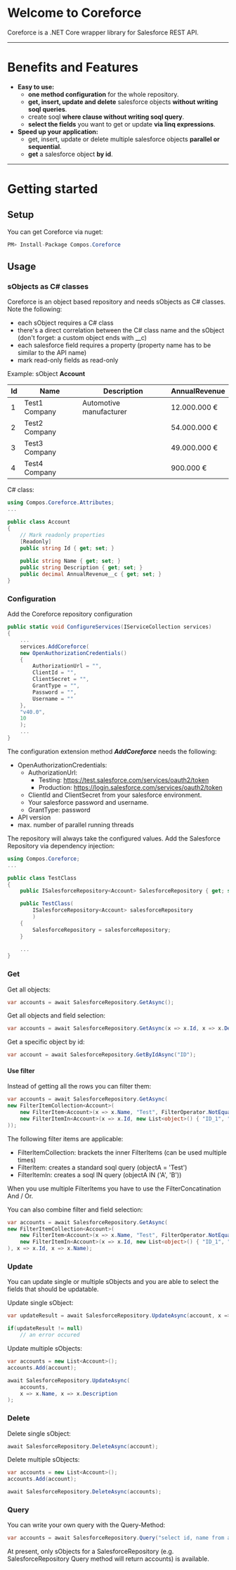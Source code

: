 # Welcome to Coreforce

Coreforce is a .NET Core wrapper library for Salesforce REST API.

---

# Benefits and Features

- **Easy to use:**
  - **one method configuration** for the whole repository.
  - **get, insert, update and delete** salesforce objects **without writing soql queries**.
  - create soql **where clause without writing soql query**.
  - **select the fields** you want to get or update **via linq expressions**.
- **Speed up your application:**
  - get, insert, update or delete multiple salesforce objects **parallel or sequential**.
  - **get** a salesforce object **by id**.

---

# Getting started

## Setup

You can get Coreforce via <a herf="https://www.nuget.org/packages/Compos.Coreforce">nuget</a>:

```cs
PM> Install-Package Compos.Coreforce
```

## Usage

### sObjects as C# classes

Coreforce is an object based repository and needs sObjects as C# classes.
Note the following:
- each sObject requires a C# class
- there's a direct correlation between the C# class name and the sObject (don't forget: a custom object ends with __c)
- each salesforce field requires a property (property name has to be similar to the API name)
- mark read-only fields as read-only

Example: sObject **Account**

| Id | Name          | Description             | AnnualRevenue |
|----|---------------|-------------------------|---------------|
| 1  | Test1 Company | Automotive manufacturer | 12.000.000 €  |
| 2  | Test2 Company |                         | 54.000.000 €  |
| 3  | Test3 Company |                         | 49.000.000 €  |
| 4  | Test4 Company |                         |    900.000 €  |

C# class:

```cs
using Compos.Coreforce.Attributes;
...

public class Account
{
	// Mark readonly properties
	[Readonly]
	public string Id { get; set; }
	
	public string Name { get; set; }
	public string Description { get; set; }
	public decimal AnnualRevenue__c { get; set; }
}
```

### Configuration

Add the Coreforce repository configuration

```cs
public static void ConfigureServices(IServiceCollection services)
{
	...
	services.AddCoreforce(
	new OpenAuthorizationCredentials()
	{
		AuthorizationUrl = "",
		ClientId = "",
		ClientSecret = "",
		GrantType = "",
		Password = "",
		Username = ""
	}, 
	"v40.0", 
	10
	);
	...
}
```

The configuration extension method ***AddCoreforce*** needs the following:
- OpenAuthorizationCredentials:
  - AuthorizationUrl:
    - Testing: https://test.salesforce.com/services/oauth2/token
    - Production: https://login.salesforce.com/services/oauth2/token
  - ClientId and ClientSecret from your salesforce environment.
  - Your salesforce password and username.
  - GrantType: password
- API version
- max. number of parallel running threads

The repository will always take the configured values.
Add the Salesforce Repository via dependency injection:

```cs
using Compos.Coreforce;
...

public class TestClass 
{
	public ISalesforceRepository<Account> SalesforceRepository { get; set; }

	public TestClass(
		ISalesforceRepository<Account> salesforceRepository
		)
	{
		SalesforceRepository = salesforceRepository;
	}
	
	...
}
```

### Get

Get all objects:

```cs
var accounts = await SalesforceRepository.GetAsync();
```

Get all objects and field selection:

```cs
var accounts = await SalesforceRepository.GetAsync(x => x.Id, x => x.Description);
```

Get a specific object by id:

```cs
var account = await SalesforceRepository.GetByIdAsync("ID");
```

#### Use filter 

Instead of getting all the rows you can filter them:

```cs
var accounts = await SalesforceRepository.GetAsync(
new FilterItemCollection<Account>(
	new FilterItem<Account>(x => x.Name, "Test", FilterOperator.NotEquals, FilterConcatination.And),
	new FilterItemIn<Account>(x => x.Id, new List<object>() { "ID_1", "ID_2" })
));
```

The following filter items are applicable:
- FilterItemCollection: brackets the inner FilterItems (can be used multiple times)
- FilterItem: creates a standard soql query (objectA = 'Test')
- FilterItemIn: creates a soql IN query (objectA IN ('A', 'B'))

When you use multiple FilterItems you have to use the FilterConcatination And / Or.

You can also combine filter and field selection:

```cs
var accounts = await SalesforceRepository.GetAsync(
new FilterItemCollection<Account>(
	new FilterItem<Account>(x => x.Name, "Test", FilterOperator.NotEquals, FilterConcatination.And),
	new FilterItemIn<Account>(x => x.Id, new List<object>() { "ID_1", "ID_2" })
), x => x.Id, x => x.Name);
```

### Update

You can update single or multiple sObjects and you are able to select the fields that should be updatable.

Update single sObject:

```cs
var updateResult = await SalesforceRepository.UpdateAsync(account, x => x.Name, x => x.Description);

if(updateResult != null)
    // an error occured
```

Update multiple sObjects:

```cs
var accounts = new List<Account>();
accounts.Add(account);

await SalesforceRepository.UpdateAsync(
    accounts, 
    x => x.Name, x => x.Description
);
```

### Delete

Delete single sObject:

```cs
await SalesforceRepository.DeleteAsync(account);
```

Delete multiple sObjects:

```cs
var accounts = new List<Account>();
accounts.Add(account);

await SalesforceRepository.DeleteAsync(accounts);
```

### Query

You can write your own query with the Query-Method:

```cs
var accounts = await SalesforceRepository.Query("select id, name from account where name = 'test'");
```

At present, only sObjects for a SalesforceRepository<sObject> (e.g. SalesforceRepository<Account> Query method will return accounts) is available.

